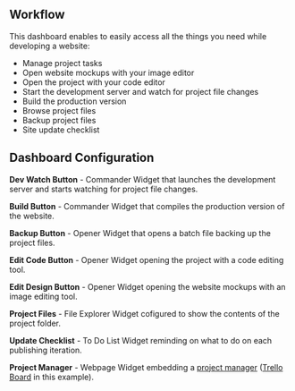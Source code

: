 ## Workflow

This dashboard enables to easily access all the things you need while developing a website:

- Manage project tasks
- Open website mockups with your image editor
- Open the project with your code editor
- Start the development server and watch for project file changes
- Build the production version
- Browse project files
- Backup project files
- Site update checklist

## Dashboard Configuration

**Dev Watch Button** - Commander Widget that launches the development server and starts watching for project file changes.

**Build Button** - Commander Widget that compiles the production version of the website.

**Backup Button** - Opener Widget that opens a batch file backing up the project files.

**Edit Code Button** - Opener Widget opening the project with a code editing tool.

**Edit Design Button** - Opener Widget opening the website mockups with an image editing tool.

**Project Files** - File Explorer Widget cofigured to show the contents of the project folder.

**Update Checklist** - To Do List Widget reminding on what to do on each publishing iteration.

**Project Manager** - Webpage Widget embedding a [project manager](/embedding-web-apps#project-management) ([Trello Board](/embedding-web-apps/project-management/trello#embedding-trello-board) in this example).

